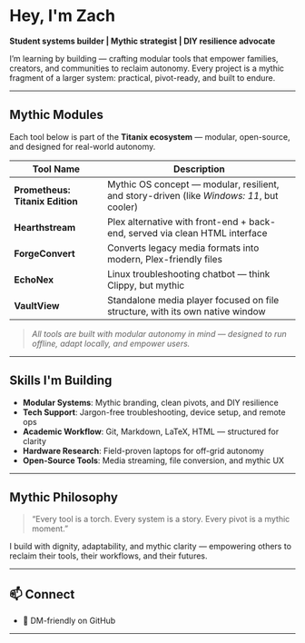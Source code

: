 # Hey, I'm Zach

**Student systems builder | Mythic strategist | DIY resilience advocate**

I’m learning by building — crafting modular tools that empower families, creators, and communities to reclaim autonomy. Every project is a mythic fragment of a larger system: practical, pivot-ready, and built to endure.

---

## Mythic Modules

Each tool below is part of the **Titanix ecosystem** — modular, open-source, and designed for real-world autonomy.

|   Tool Name        | Description                                                                 |
|--------------------|-----------------------------------------------------------------------------|
| **Prometheus: Titanix Edition** | Mythic OS concept — modular, resilient, and story-driven (like *Windows: 11*, but cooler) |
| **Hearthstream**    | Plex alternative with front-end + back-end, served via clean HTML interface |
| **ForgeConvert**    | Converts legacy media formats into modern, Plex-friendly files              |
| **EchoNex**         | Linux troubleshooting chatbot — think Clippy, but mythic                    |
| **VaultView**       | Standalone media player focused on file structure, with its own native window |

> *All tools are built with modular autonomy in mind — designed to run offline, adapt locally, and empower users.*

---

##  Skills I'm Building

- **Modular Systems**: Mythic branding, clean pivots, and DIY resilience  
- **Tech Support**: Jargon-free troubleshooting, device setup, and remote ops  
- **Academic Workflow**: Git, Markdown, LaTeX, HTML — structured for clarity  
- **Hardware Research**: Field-proven laptops for off-grid autonomy  
- **Open-Source Tools**: Media streaming, file conversion, and mythic UX  

---

##  Mythic Philosophy

> “Every tool is a torch. Every system is a story. Every pivot is a mythic moment.”

I build with dignity, adaptability, and mythic clarity — empowering others to reclaim their tools, their workflows, and their futures.

---

## 📫 Connect

- 💬 DM-friendly on GitHub

---
